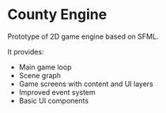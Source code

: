 # County Engine
Prototype of 2D game engine based on SFML.

It provides:
* Main game loop
* Scene graph
* Game screens with content and UI layers
* Improved event system
* Basic UI components
